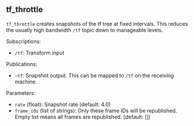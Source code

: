 
tf_throttle
-----------

`tf_throttle` creates snapshots of the tf tree at fixed intervals. This reduces
the usually high bandwidth `/tf` topic down to manageable levels.

Subscriptions:
 - `/tf`: Transform input

Publications:
 - `~tf`: Snapshot output. This can be mapped to `/tf` on the receiving machine.

Parameters:
 - `rate` (float): Snapshot rate (default: 4.0)
 - `frame_ids` (list of strings): Only these frame IDs will be republished. 
                                  Empty list means all frames are republished.
                                  (default: [])

